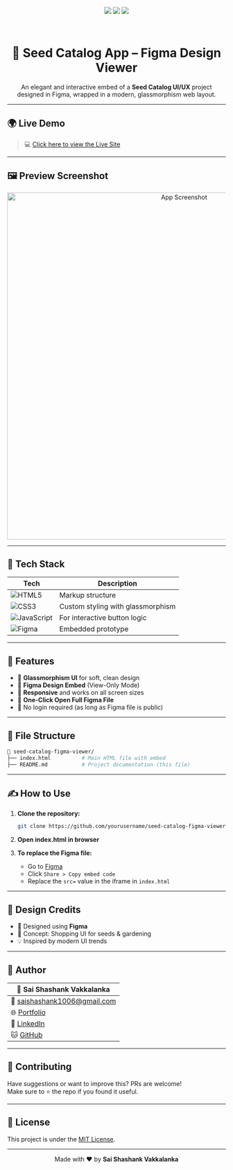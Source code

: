 
<p align="center">
  <img src="https://img.shields.io/badge/Status-Complete-2ecc71?style=for-the-badge&logo=vercel&logoColor=white" />
  <img src="https://img.shields.io/badge/Responsive-Yes-3498db?style=for-the-badge&logo=google-chrome&logoColor=white" />
  <img src="https://img.shields.io/badge/Built%20with-Figma-e44d26?style=for-the-badge&logo=figma&logoColor=white" />
</p>

<br/>

<h1 align="center">🌱 Seed Catalog App – Figma Design Viewer</h1>

<p align="center">An elegant and interactive embed of a <b>Seed Catalog UI/UX</b> project designed in Figma, wrapped in a modern, glassmorphism web layout.</p>

---

## 🌍 Live Demo

> 💻 [Click here to view the Live Site](https://seed-catalog-app.netlify.app/)

---

## 🖼️ Preview Screenshot

<p align="center">
  <img src="https://your-screenshot-link.png" alt="App Screenshot" width="800"/>
</p>

---

## 🔧 Tech Stack

| Tech            | Description                                     |
|-----------------|-------------------------------------------------|
| ![HTML5](https://img.shields.io/badge/HTML5-e34f26?style=flat&logo=html5&logoColor=white) | Markup structure |
| ![CSS3](https://img.shields.io/badge/CSS3-1572b6?style=flat&logo=css3&logoColor=white)   | Custom styling with glassmorphism |
| ![JavaScript](https://img.shields.io/badge/JavaScript-f7df1e?style=flat&logo=javascript&logoColor=black) | For interactive button logic |
| ![Figma](https://img.shields.io/badge/Figma-0acf83?style=flat&logo=figma&logoColor=white) | Embedded prototype |

---

## 🎯 Features

- 🌿 **Glassmorphism UI** for soft, clean design
- 📐 **Figma Design Embed** (View-Only Mode)
- 📱 **Responsive** and works on all screen sizes
- 🔗 **One-Click Open Full Figma File**
- 🚫 No login required (as long as Figma file is public)

---

## 📂 File Structure

```bash
📁 seed-catalog-figma-viewer/
├── index.html          # Main HTML file with embed
├── README.md           # Project documentation (this file)
```

---

## ✍️ How to Use

1. **Clone the repository:**
   ```bash
   git clone https://github.com/yourusername/seed-catalog-figma-viewer.git
   ```

2. **Open index.html in browser**

3. **To replace the Figma file:**
   - Go to [Figma](https://figma.com)
   - Click `Share > Copy embed code`
   - Replace the `src=` value in the iframe in `index.html`

---

## 🧠 Design Credits

- 🎨 Designed using **Figma**
- 🌱 Concept: Shopping UI for seeds & gardening
- 💡 Inspired by modern UI trends

---

## 👤 Author

| 👤 Sai Shashank Vakkalanka |
|----------------|
| 📧 saishashank1006@gmail.com |
| 🌐 [Portfolio](https://your-portfolio-link.com) |
| 🔗 [LinkedIn](www.linkedin.com/in/vakkalanka-sai-shashank) |
| 🐱 [GitHub](https://github.com/SaiShashank-10) |

---

## 🤝 Contributing

Have suggestions or want to improve this? PRs are welcome!  
Make sure to ⭐️ the repo if you found it useful.

---

## 📜 License

This project is under the [MIT License](LICENSE).

---

<p align="center">
  Made with ❤️ by <b>Sai Shashank Vakkalanka</b>
</p>

